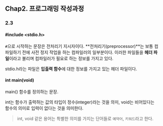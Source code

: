 ## Chap2. 프로그래밍 작성과정

### 2.3

#### #include <stdio.h>

  `#`으로 시작하는 문장은 전처리기 지시자이다. **전처리기(preprocessor)**는 보통 컴파일하기 전에 사전 정지 작업을 하는 컴파일러의 일부분이다. 이러한 파일들을 **헤더 파일**이라고 불리며 컴파일러가 필요로 하는 정보를 가지고 있다.

  stdio.h라는 파일은 **입출력 함수**에 대한 정보를 가지고 있는 헤더 파일이다.



#### int main(void)

main() 함수를 정의하는 문장.

int는 함수가 출력하는 값의 타입이 정수(integer)라는 것을 의미, void는 비어있다는 함수의 의미로 입력이 없다는 것을 의미한다.

> int, void 같은 용어는 특별한 의미를 가지는 단어들로 `예약어`, `키워드`라고 한다.